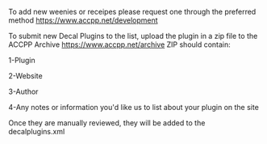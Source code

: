 To add new weenies or receipes please request one through the preferred method https://www.accpp.net/development

To submit new Decal Plugins to the list, upload the plugin in a zip file to the ACCPP Archive https://www.accpp.net/archive
ZIP should contain:

1-Plugin

2-Website

3-Author

4-Any notes or information you'd like us to list about your plugin on the site


Once they are manually reviewed, they will be added to the decalplugins.xml 

